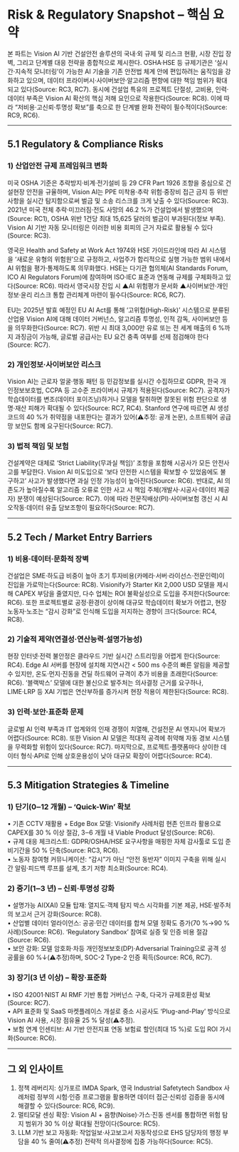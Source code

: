 # Risk & Regulatory Snapshot – 핵심 요약
본 파트는 Vision AI 기반 건설안전 솔루션의 국내‧외 규제 및 리스크 현황, 시장 진입 장벽, 그리고 단계별 대응 전략을 종합적으로 제시한다. OSHA·HSE 등 규제기관은 ‘실시간·지속적 모니터링’이 가능한 AI 기술을 기존 안전법 체계 안에 편입하려는 움직임을 강화하고 있으며, 데이터 프라이버시·사이버보안·알고리즘 편향에 대한 책임 범위가 확대되고 있다(Source: RC3, RC7). 동시에 건설업 특유의 프로젝트 단절성, 고비용, 인력·데이터 부족은 Vision AI 확산의 핵심 저해 요인으로 작용한다(Source: RC8). 이에 따라 “저비용·고신뢰·투명성 확보”를 축으로 한 단계별 완화 전략이 필수적이다(Source: RC9, RC6).

---
## 5.1 Regulatory & Compliance Risks
### 1) 산업안전 규제 프레임워크 변화
미국 OSHA 기준은 추락방지·비계·전기설비 등 29 CFR Part 1926 조항을 중심으로 건설현장 안전을 규율하며, Vision AI는 PPE 미착용·추락 위험·중장비 접근 금지 등 위반사항을 실시간 탐지함으로써 벌금 및 소송 리스크를 크게 낮출 수 있다(Source: RC3). 2021년 미국 전체 추락·미끄러짐·전도 사망의 46.2 %가 건설업에서 발생했으며(Source: RC1), OSHA 위반 1건당 최대 15,625 달러의 벌금이 부과된다(정보 부족). Vision AI 기반 자동 모니터링은 이러한 비용 회피의 근거 자료로 활용될 수 있다(Source: RC3).

영국은 Health and Safety at Work Act 1974와 HSE 가이드라인에 따라 AI 시스템을 ‘새로운 유형의 위험원’으로 규정하고, 사업주가 합리적으로 실행 가능한 범위 내에서 AI 위험을 평가·통제하도록 의무화했다. HSE는 다기관 협의체(AI Standards Forum, ICO AI Regulators Forum)에 참여하며 ISO·IEC 표준과 연동해 규제를 구체화하고 있다(Source: RC6). 따라서 영국시장 진입 시 ▲AI 위험평가 문서화 ▲사이버보안·개인정보·윤리 리스크 통합 관리체계 마련이 필수다(Source: RC6, RC7).

EU는 2025년 발효 예정인 EU AI Act를 통해 ‘고위험(High-Risk)’ 시스템으로 분류된 산업용 Vision AI에 대해 데이터 거버넌스, 알고리즘 투명성, 인적 감독, 사이버보안 등을 의무화한다(Source: RC7). 위반 시 최대 3,000만 유로 또는 전 세계 매출의 6 %까지 과징금이 가능해, 글로벌 공급사는 EU 요건 충족 여부를 선제 점검해야 한다(Source: RC7).

### 2) 개인정보‧사이버보안 리스크
Vision AI는 근로자 얼굴·행동 패턴 등 민감정보를 실시간 수집하므로 GDPR, 한국 개인정보보호법, CCPA 등 고수준 프라이버시 규제가 적용된다(Source: RC7). 공격자가 학습데이터를 변조(데이터 포이즈닝)하거나 모델을 탈취하면 잘못된 위험 판단으로 생명·재산 피해가 확대될 수 있다(Source: RC7, RC4). Stanford 연구에 따르면 AI 생성 코드의 40 %가 취약점을 내포한다는 결과가 있어(⚠️추정: 공개 논문), 소프트웨어 공급망 보안도 함께 요구된다(Source: RC7).

### 3) 법적 책임 및 보험
건설계약은 대체로 ‘Strict Liability(무과실 책임)’ 조항을 포함해 시공사가 모든 안전사고를 부담한다. Vision AI 미도입으로 ‘보다 안전한 시스템을 확보할 수 있었음에도 불구하고’ 사고가 발생했다면 과실 인정 가능성이 높아진다(Source: RC6). 반대로, AI 의존도가 높아질수록 알고리즘 오류로 인한 사고 시 책임 주체(개발사·시공사·데이터 제공자) 분쟁이 예상된다(Source: RC7). 이에 따라 전문직배상(PI)·사이버보험 갱신 시 AI 오작동‧데이터 유출 담보조항이 필요하다(Source: RC7).

---
## 5.2 Tech / Market Entry Barriers
### 1) 비용·데이터·문화적 장벽
건설업은 SME·하도급 비중이 높아 초기 투자비용(카메라·서버·라이선스·전문인력)이 진입을 가로막는다(Source: RC8). Visionify가 Starter Kit 2,000 USD 모델을 제시해 CAPEX 부담을 줄였지만, 다수 업체는 ROI 불확실성으로 도입을 주저한다(Source: RC6). 또한 프로젝트별로 공정·환경이 상이해 대규모 학습데이터 확보가 어렵고, 현장 노동자·노조는 “감시 강화”로 인식해 도입을 저지하는 경향이 크다(Source: RC4, RC8).

### 2) 기술적 제약(연결성·연산능력·설명가능성)
현장 인터넷·전력 불안정은 클라우드 기반 실시간 스트리밍을 어렵게 한다(Source: RC4). Edge AI 서버를 현장에 설치해 지연시간 < 500 ms 수준의 빠른 알림을 제공할 수 있지만, 온도·먼지·진동을 견딜 하드웨어 규격이 추가 비용을 초래한다(Source: RC6). ‘블랙박스’ 모델에 대한 불신으로 발주처는 의사결정 근거를 요구하나, LIME·LRP 등 XAI 기법은 연산부하를 증가시켜 현장 적용이 제한된다(Source: RC8).

### 3) 인력·보안·표준화 문제
글로벌 AI 인력 부족과 IT 업계와의 인재 경쟁이 치열해, 건설전문 AI 엔지니어 확보가 어렵다(Source: RC8). 또한 Vision AI 모델은 적대적 공격에 취약해 자동 경보 시스템을 무력화할 위험이 있다(Source: RC7). 마지막으로, 프로젝트·플랫폼마다 상이한 데이터 형식·API로 인해 상호운용성이 낮아 대규모 확장이 어렵다(Source: RC4).

---
## 5.3 Mitigation Strategies & Timeline
### 1) 단기(0‒12 개월) – ‘Quick-Win’ 확보
• 기존 CCTV 재활용 + Edge Box 모델: Visionify 사례처럼 현존 인프라 활용으로 CAPEX를 30 % 이상 절감, 3‒6 개월 내 Viable Product 달성(Source: RC6).  
• 규제 대응 체크리스트: GDPR/OSHA/HSE 요구사항을 매핑한 자체 감사툴로 도입 준비기간을 50 % 단축(Source: RC3, RC6).  
• 노동자 참여형 커뮤니케이션: “감시”가 아닌 “안전 동반자” 이미지 구축을 위해 실시간 알림·피드백 루프를 설계, 초기 저항 최소화(Source: RC4).

### 2) 중기(1‒3 년) – 신뢰·투명성 강화
• 설명가능 AI(XAI) 모듈 탑재: 열지도·객체 탐지 박스 시각화를 기본 제공, HSE·발주처의 보고서 근거 강화(Source: RC8).  
• 산업별 데이터 얼라이언스: 공공·민간 데이터를 합쳐 모델 정확도 증가(70 %→90 % 사례)(Source: RC6). ‘Regulatory Sandbox’ 참여로 실증 및 인증 비용 절감(Source: RC6).  
• 보안 강화: 모델 암호화·차등 개인정보보호(DP)·Adversarial Training으로 공격 성공률을 60 %↓(⚠️추정)하며, SOC-2 Type-2 인증 획득(Source: RC6, RC7).

### 3) 장기(3 년 이상) – 확장·표준화
• ISO 42001·NIST AI RMF 기반 통합 거버넌스 구축, 다국가 규제호환성 확보(Source: RC7).  
• API 표준화 및 SaaS 마켓플레이스 개설로 중소 시공사도 ‘Plug-and-Play’ 방식으로 Vision AI 사용, 시장 점유율 25 % 달성(⚠️추정).  
• 보험 연계 인센티브: AI 기반 안전지표 연동 보험료 할인(최대 15 %)로 도입 ROI 가시화(Source: RC6).

---
## 그 외 인사이트
1) 정책 레버리지: 싱가포르 IMDA Spark, 영국 Industrial Safetytech Sandbox 사례처럼 정부의 시험·인증 프로그램을 활용하면 데이터 접근·신뢰성 검증을 동시에 해결할 수 있다(Source: RC6, RC9).  
2) 멀티모달 센싱 확장: Vision AI + 음향(Noise)·가스·진동 센서를 통합하면 위험 탐지 범위가 30 % 이상 확대될 전망이다(Source: RC5).  
3) LLM 기반 보고 자동화: 작업일보·사고보고서 자동작성으로 EHS 담당자의 행정 부담을 40 % 줄여(⚠️추정) 전략적 의사결정에 집중 가능하다(Source: RC5).
